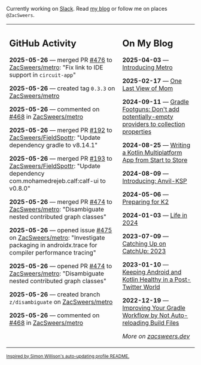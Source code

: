 Currently working on [Slack](https://slack.com/). Read [my blog](https://zacsweers.dev/) or follow me on places `@ZacSweers`.

<table><tr><td valign="top" width="60%">

## GitHub Activity
<!-- githubActivity starts -->
**2025-05-26** — merged PR [#476](https://github.com/ZacSweers/metro/pull/476) to [ZacSweers/metro](https://github.com/ZacSweers/metro): "Fix link to IDE support in `circuit-app`"

**2025-05-26** — created tag `0.3.3` on [ZacSweers/metro](https://github.com/ZacSweers/metro)

**2025-05-26** — commented on [#468](https://github.com/ZacSweers/metro/issues/468#issuecomment-2910137028) in [ZacSweers/metro](https://github.com/ZacSweers/metro)

**2025-05-26** — merged PR [#192](https://github.com/ZacSweers/FieldSpottr/pull/192) to [ZacSweers/FieldSpottr](https://github.com/ZacSweers/FieldSpottr): "Update dependency gradle to v8.14.1"

**2025-05-26** — merged PR [#193](https://github.com/ZacSweers/FieldSpottr/pull/193) to [ZacSweers/FieldSpottr](https://github.com/ZacSweers/FieldSpottr): "Update dependency com.mohamedrejeb.calf:calf-ui to v0.8.0"

**2025-05-26** — merged PR [#474](https://github.com/ZacSweers/metro/pull/474) to [ZacSweers/metro](https://github.com/ZacSweers/metro): "Disambiguate nested contributed graph classes"

**2025-05-26** — opened issue [#475](https://github.com/ZacSweers/metro/issues/475) on [ZacSweers/metro](https://github.com/ZacSweers/metro): "Investigate packaging in androidx.trace for compiler performance tracing"

**2025-05-26** — opened PR [#474](https://github.com/ZacSweers/metro/pull/474) to [ZacSweers/metro](https://github.com/ZacSweers/metro): "Disambiguate nested contributed graph classes"

**2025-05-26** — created branch `z/disambiguate` on [ZacSweers/metro](https://github.com/ZacSweers/metro)

**2025-05-26** — commented on [#468](https://github.com/ZacSweers/metro/issues/468#issuecomment-2910011694) in [ZacSweers/metro](https://github.com/ZacSweers/metro)
<!-- githubActivity ends -->
</td><td valign="top" width="40%">

## On My Blog
<!-- blog starts -->
**2025-04-03** — [Introducing Metro](https://www.zacsweers.dev/introducing-metro/)

**2025-02-17** — [One Last View of Mom](https://www.zacsweers.dev/one-last-view-of-mom/)

**2024-09-11** — [Gradle Footguns: Don't add potentially-empty providers to collection properties](https://www.zacsweers.dev/gradle-footgun-adding-empty-providers-to-collection-properties/)

**2024-08-25** — [Writing a Kotlin Multiplatform App from Start to Store](https://www.zacsweers.dev/writing-a-kotlin-multiplatform-app-from-start-to-store/)

**2024-08-09** — [Introducing: Anvil-KSP](https://www.zacsweers.dev/introducing-anvil-ksp/)

**2024-05-06** — [Preparing for K2](https://www.zacsweers.dev/preparing-for-k2/)

**2024-01-03** — [Life in 2024](https://www.zacsweers.dev/life-in-2024/)

**2023-07-09** — [Catching Up on CatchUp: 2023](https://www.zacsweers.dev/catching-up-on-catchup-2023/)

**2023-01-10** — [Keeping Android and Kotlin Healthy in a Post-Twitter World](https://www.zacsweers.dev/keeping-android-healthy/)

**2022-12-19** — [Improving Your Gradle Workflow by Not Auto-reloading Build Files](https://www.zacsweers.dev/improving-your-workflow-by-not-auto-reloading-build-files/)
<!-- blog ends -->
_More on [zacsweers.dev](https://zacsweers.dev/)_
</td></tr></table>

<sub><a href="https://simonwillison.net/2020/Jul/10/self-updating-profile-readme/">Inspired by Simon Willison's auto-updating profile README.</a></sub>